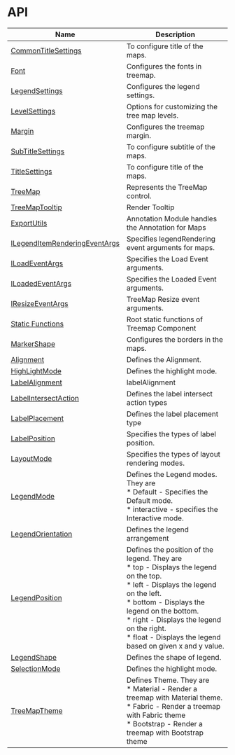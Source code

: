 # API


| Name | Description |
|------|-------------|
| [CommonTitleSettings](./api-commonTitleSettings.html)| To configure title of the maps.|
| [Font](./api-font.html)| Configures the fonts in treemap.|
| [LegendSettings](./api-legendSettings.html)| Configures the legend settings.|
| [LevelSettings](./api-levelSettings.html)| Options for customizing the tree map levels.|
| [Margin](./api-margin.html)| Configures the treemap margin.|
| [SubTitleSettings](./api-subTitleSettings.html)| To configure subtitle of the maps.|
| [TitleSettings](./api-titleSettings.html)| To configure title of the maps.|
| [TreeMap](./api-treeMap.html)| Represents the TreeMap control.|
| [TreeMapTooltip](./api-treeMapTooltip.html)| Render Tooltip|
| [ExportUtils](./api-exportUtils.html)| Annotation Module handles the Annotation for Maps|
| [ILegendItemRenderingEventArgs](./api-iLegendItemRenderingEventArgs.html)| Specifies legendRendering event arguments for maps.|
| [ILoadEventArgs](./api-iLoadEventArgs.html)| Specifies the Load Event arguments.|
| [ILoadedEventArgs](./api-iLoadedEventArgs.html)| Specifies the Loaded Event arguments.|
| [IResizeEventArgs](./api-iResizeEventArgs.html)| TreeMap Resize event arguments.|
| [Static Functions](./api-staticFunctions.html)| Root static functions of Treemap Component|
| [MarkerShape](./api-markerShape.html)| Configures the borders in the maps.|
| [Alignment](./api-alignment.html)| Defines the Alignment.|
| [HighLightMode](./api-highLightMode.html)| Defines the highlight mode.|
| [LabelAlignment](./api-labelAlignment.html)| labelAlignment|
| [LabelIntersectAction](./api-labelIntersectAction.html)| Defines the label intersect action types|
| [LabelPlacement](./api-labelPlacement.html)| Defines the label placement type|
| [LabelPosition](./api-labelPosition.html)| Specifies the types of label position.|
| [LayoutMode](./api-layoutMode.html)| Specifies the types of layout rendering modes.|
| [LegendMode](./api-legendMode.html)| Defines the Legend modes. They are<br>* Default - Specifies the Default mode.<br>* interactive - specifies the Interactive mode.|
| [LegendOrientation](./api-legendOrientation.html)| Defines the legend arrangement|
| [LegendPosition](./api-legendPosition.html)| Defines the position of the legend. They are<br>* top - Displays the legend on the top.<br>* left - Displays the legend on the left.<br>* bottom - Displays the legend on the bottom.<br>* right - Displays the legend on the right.<br>* float - Displays the legend  based on given x and y value.|
| [LegendShape](./api-legendShape.html)| Defines the shape of legend.|
| [SelectionMode](./api-selectionMode.html)| Defines the highlight mode.|
| [TreeMapTheme](./api-treeMapTheme.html)| Defines Theme. They are<br>* Material - Render a treemap with Material theme.<br>* Fabric - Render a treemap with Fabric theme<br>* Bootstrap - Render a treemap with Bootstrap theme|
